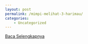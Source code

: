 ```yaml
---
layout: post
permalink: /mimpi-melihat-3-harimau/
categories:
    - Uncategorized
---
```


[Baca Selengkapnya](/06)